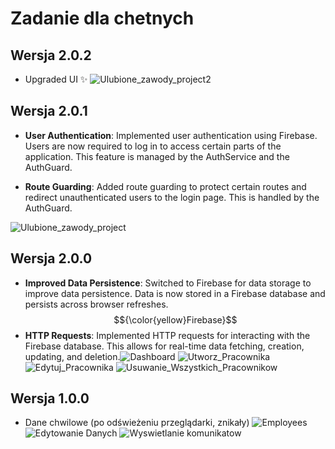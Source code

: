 # Zadanie dla chetnych
## Wersja 2.0.2
* Upgraded UI ✨
![Ulubione_zawody_project2](https://github.com/nic00la1/Ulubione_Zawody/assets/99048749/ad710f6b-03f7-44c2-8dbb-b3eb6631532b)

## Wersja 2.0.1 
* **User Authentication**: Implemented user authentication using Firebase. Users are now required to log in to access certain parts of the application. This feature is managed by the AuthService and the AuthGuard.

* **Route Guarding**: Added route guarding to protect certain routes and redirect unauthenticated users to the login page. This is handled by the AuthGuard.

![Ulubione_zawody_project](https://github.com/nic00la1/Ulubione_Zawody/assets/99048749/112c9d3b-a9b8-4260-a43f-8fd1f1f704bb)


## Wersja 2.0.0
* **Improved Data Persistence**: Switched to Firebase for data storage to improve data persistence. Data is now stored in a Firebase database and persists across browser refreshes.
$${\color{yellow}Firebase}$$
* **HTTP Requests**: Implemented HTTP requests for interacting with the Firebase database. This allows for real-time data fetching, creation, updating, and deletion.![Dashboard](https://github.com/nic00la1/Ulubione_Zawody/assets/99048749/292c4212-2714-4280-882f-fee3503c132c)
![Utworz_Pracownika](https://github.com/nic00la1/Ulubione_Zawody/assets/99048749/802f0090-0c5e-4b41-b861-543611bf91b6)
![Edytuj_Pracownika](https://github.com/nic00la1/Ulubione_Zawody/assets/99048749/e14f7c25-64bf-4684-b980-457d083ba27f)
![Usuwanie_Wszystkich_Pracownikow](https://github.com/nic00la1/Ulubione_Zawody/assets/99048749/2bb28593-a7d7-4177-b44d-da9cf997ea0f)


## Wersja 1.0.0 
* Dane chwilowe (po odświeżeniu przeglądarki, znikały)
![Employees](https://github.com/nic00la1/Ulubione_Zawody/assets/99048749/ae3f87b3-6b7c-49e8-b083-1e9d03f9ed3d)
![Edytowanie Danych](https://github.com/nic00la1/Ulubione_Zawody/assets/99048749/9bd0413b-99c0-47f5-ab71-8a40f00b7ce8)
![Wyswietlanie komunikatow](https://github.com/nic00la1/Ulubione_Zawody/assets/99048749/ea9f4066-966a-4693-9ab1-1aa2fac0c1d7)
